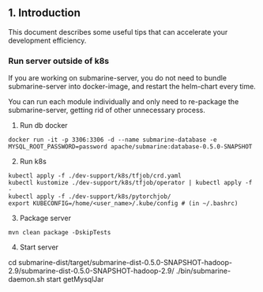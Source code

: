 ## 1. Introduction

This document describes some useful tips that can accelerate your development efficiency.

### Run server outside of k8s
If you are working on submarine-server, you do not need to bundle submarine-server into docker-image, and restart the helm-chart every time.

You can run each module individually and only need to re-package the submarine-server, getting rid of other unnecessary process.

1. Run db docker

```
docker run -it -p 3306:3306 -d --name submarine-database -e MYSQL_ROOT_PASSWORD=password apache/submarine:database-0.5.0-SNAPSHOT
```
2. Run k8s

```
kubectl apply -f ./dev-support/k8s/tfjob/crd.yaml
kubectl kustomize ./dev-support/k8s/tfjob/operator | kubectl apply -f -
kubectl apply -f ./dev-support/k8s/pytorchjob/
export KUBECONFIG=/home/<user_name>/.kube/config # (in ~/.bashrc) 
```
3. Package server

```
mvn clean package -DskipTests
```

4. Start server

cd submarine-dist/target/submarine-dist-0.5.0-SNAPSHOT-hadoop-2.9/submarine-dist-0.5.0-SNAPSHOT-hadoop-2.9/
./bin/submarine-daemon.sh start getMysqlJar
```
```
